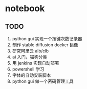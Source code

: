 # notebook

## TODO

1. python gui 实现一个按键次数记录器
2. 制作 stable diffusion docker 镜像
3. 研究阿里云 alb/clb
4. ai 入门，猫狗分类
5. 用 jenkins 实现自动部署
6. powershell 学习
7. 字体的自动安装脚本
8. python gui 做一个密码管理工具
